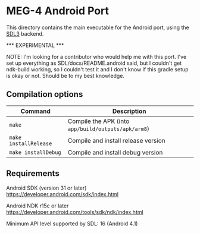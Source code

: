 MEG-4 Android Port
==================

This directory contains the main executable for the Android port, using the [SDL3](../sdl) backend.

*** EXPERIMENTAL ***

NOTE: I'm looking for a contributor who would help me with this port. I've set up everything as SDL/docs/README.android
said, but I couldn't get ndk-build working, so I couldn't test it and I don't know if this gradle setup is okay or not.
Should be to my best knowledge.

Compilation options
-------------------

| Command               | Description                                                |
|-----------------------|------------------------------------------------------------|
| `make`                | Compile the APK (into `app/build/outputs/apk/arm8`)        |
| `make installRelease` | Compile and install release version                        |
| `make installDebug`   | Compile and install debug version                          |

Requirements
------------

Android SDK (version 31 or later) https://developer.android.com/sdk/index.html

Android NDK r15c or later https://developer.android.com/tools/sdk/ndk/index.html

Minimum API level supported by SDL: 16 (Android 4.1)
